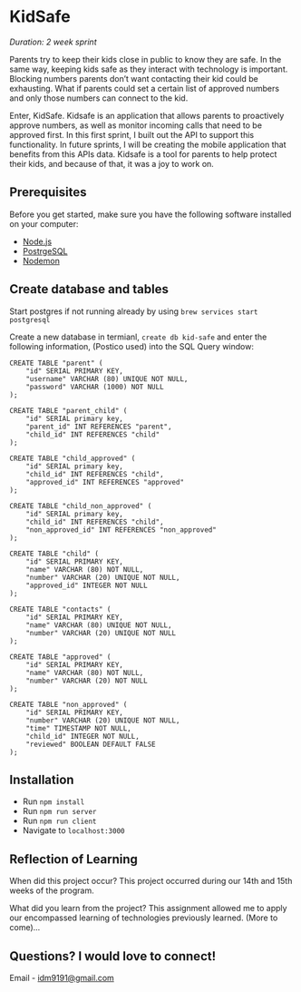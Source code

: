 # KidSafe

_Duration: 2 week sprint_

Parents try to keep their kids close in public to know they are safe. In the same way, keeping kids safe as they interact with technology is important. Blocking numbers parents don’t want contacting their kid could be exhausting. What if parents could set a certain list of approved numbers and only those numbers can connect to the kid.

Enter, KidSafe. Kidsafe is an application that allows parents to proactively approve numbers, as well as monitor incoming calls that need to be approved first. In this first sprint, I built out the API to support this functionality. In future sprints, I will be creating the mobile application that benefits from this APIs data. Kidsafe is a tool for parents to help protect their kids, and because of that, it was a joy to work on.

## Prerequisites

Before you get started, make sure you have the following software installed on your computer:

- [Node.js](https://nodejs.org/en/)
- [PostrgeSQL](https://www.postgresql.org/)
- [Nodemon](https://nodemon.io/)

## Create database and tables

Start postgres if not running already by using `brew services start postgresql`

Create a new database in termianl, `create db kid-safe` and enter the following information, (Postico used) into the SQL Query window:

```
CREATE TABLE "parent" (
    "id" SERIAL PRIMARY KEY,
    "username" VARCHAR (80) UNIQUE NOT NULL,
    "password" VARCHAR (1000) NOT NULL
);

CREATE TABLE "parent_child" (
	"id" SERIAL primary key,
	"parent_id" INT REFERENCES "parent",
	"child_id" INT REFERENCES "child"
);

CREATE TABLE "child_approved" (
	"id" SERIAL primary key,
	"child_id" INT REFERENCES "child",
	"approved_id" INT REFERENCES "approved"
);

CREATE TABLE "child_non_approved" (
	"id" SERIAL primary key,
	"child_id" INT REFERENCES "child",
	"non_approved_id" INT REFERENCES "non_approved"
);

CREATE TABLE "child" (
	"id" SERIAL PRIMARY KEY,
	"name" VARCHAR (80) NOT NULL,
	"number" VARCHAR (20) UNIQUE NOT NULL,
	"approved_id" INTEGER NOT NULL
);

CREATE TABLE "contacts" (
	"id" SERIAL PRIMARY KEY,
	"name" VARCHAR (80) UNIQUE NOT NULL,
	"number" VARCHAR (20) UNIQUE NOT NULL
);

CREATE TABLE "approved" (
	"id" SERIAL PRIMARY KEY,
	"name" VARCHAR (80) NOT NULL,
	"number" VARCHAR (20) NOT NULL
);

CREATE TABLE "non_approved" (
	"id" SERIAL PRIMARY KEY,
	"number" VARCHAR (20) UNIQUE NOT NULL,
	"time" TIMESTAMP NOT NULL,
	"child_id" INTEGER NOT NULL,
	"reviewed" BOOLEAN DEFAULT FALSE
);
```
## Installation

* Run `npm install`
* Run `npm run server`
* Run `npm run client`
* Navigate to `localhost:3000`

## Reflection of Learning

When did this project occur?
   This project occurred during our 14th and 15th weeks of the program.

What did you learn from the project?
   This assignment allowed me to apply our encompassed learning of technologies previously learned.
   (More to come)...

## Questions? I would love to connect!
Email - [idm9191@gmail.com](mailto:idm9191@gmail.com)

